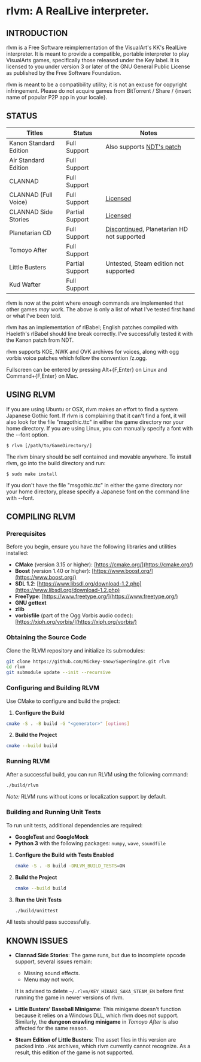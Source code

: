 rlvm: A RealLive interpreter.
===============================================

## INTRODUCTION

rlvm is a Free Software reimplementation of the VisualArt's KK's RealLive
interpreter. It is meant to provide a compatible, portable interpreter to play
VisualArts games, specifically those released under the Key label. It is
licensed to you under version 3 or later of the GNU General Public License as
published by the Free Software Foundation.

rlvm is meant to be a compatibility utility; it is not an excuse for
copyright infringement. Please do not acquire games from BitTorrent /
Share / {insert name of popular P2P app in your locale}.

## STATUS

| Titles                 | Status          | Notes                                                     |
|------------------------|-----------------|-----------------------------------------------------------|
| Kanon Standard Edition | Full Support    | Also supports [NDT's patch][kanon]                        |
| Air Standard Edition   | Full Support    |                                                           |
| CLANNAD                | Full Support    |                                                           |
| CLANNAD (Full Voice)   | Full Support    | [Licensed][clannad]                                       |
| CLANNAD Side Stories   | Partial Support | [Licensed][clannad_side_stories]                          |
| Planetarian CD         | Full Support    | [Discontinued][planetarian], Planetarian HD not supported |
| Tomoyo After           | Full Support    |                                                           |
| Little Busters         | Partial Support | Untested, Steam edition not supported                     |
| Kud Wafter             | Full Support    |                                                           |

[kanon]: http://radicalr.pestermom.com/vn.html
[clannad]: http://store.steampowered.com/app/324160/
[clannad_side_stories]: https://store.steampowered.com/app/420100/
[planetarian]: http://store.steampowered.com/app/316720/

rlvm is now at the point where enough commands are implemented that
other games *may* work. The above is only a list of what I've tested
first hand or what I've been told.

rlvm has an implementation of rlBabel; English patches compiled with
Haeleth's rlBabel should line break correctly. I've successfully tested
it with the Kanon patch from NDT.

rlvm supports KOE, NWK and OVK archives for voices, along with ogg
vorbis voice patches which follow the convention
<packnumber>/z<packnumber><sampleid>.ogg.

Fullscreen can be entered by pressing Alt+{F,Enter} on Linux and
Command+{F,Enter} on Mac.

## USING RLVM

If you are using Ubuntu or OSX, rlvm makes an effort to find a system
Japanese Gothic font. If rlvm is complaining that it can't find a font,
it will also look for the file "msgothic.ttc" in either the game
directory nor your home directory. If you are using Linux, you can
manually specify a font with the --font option.

    $ rlvm [/path/to/GameDirectory/]

The rlvm binary should be self contained and movable anywhere. To install rlvm,
go into the build directory and run:

	$ sudo make install

If you don't have the file "msgothic.ttc" in either the game directory
nor your home directory, please specify a Japanese font on the command
line with --font.

## COMPILING RLVM

### Prerequisites

Before you begin, ensure you have the following libraries and utilities installed:

- **CMake** (version 3.15 or higher):
  [https://cmake.org/](https://cmake.org/)
- **Boost** (version 1.40 or higher):
  [https://www.boost.org/](https://www.boost.org/)
- **SDL 1.2**:
  [https://www.libsdl.org/download-1.2.php](https://www.libsdl.org/download-1.2.php)
- **FreeType**:
  [https://www.freetype.org/](https://www.freetype.org/)
- **GNU gettext**
- **zlib**
- **vorbisfile** (part of the Ogg Vorbis audio codec):
  [https://xiph.org/vorbis/](https://xiph.org/vorbis/)

### Obtaining the Source Code

Clone the RLVM repository and initialize its submodules:

```bash
git clone https://github.com/Mickey-snow/SuperEngine.git rlvm
cd rlvm
git submodule update --init --recursive
```

### Configuring and Building RLVM

Use CMake to configure and build the project:

1. **Configure the Build**

```bash
cmake -S . -B build -G "<generator>" [options]
```

2. **Build the Project**

```bash
cmake --build build
```

### Running RLVM

After a successful build, you can run RLVM using the following command:

```bash
./build/rlvm
```

*Note:* RLVM runs without icons or localization support by default.

### Building and Running Unit Tests

To run unit tests, additional dependencies are required:

- **GoogleTest** and **GoogleMock**
- **Python 3** with the following packages: `numpy`, `wave`, `soundfile`

1. **Configure the Build with Tests Enabled**

   ```bash
   cmake -S . -B build -DRLVM_BUILD_TESTS=ON
   ```

2. **Build the Project**

   ```bash
   cmake --build build
   ```

3. **Run the Unit Tests**

   ```bash
   ./build/unittest
   ```

All tests should pass successfully.


## KNOWN ISSUES

- **Clannad Side Stories**: The game runs, but due to incomplete opcode support,
  several issues remain:
  - Missing sound effects.
  - Menu may not work.

  It is advised to delete `~/.rlvm/KEY_HIKARI_SAKA_STEAM_EN` before first running
  the game in newer versions of rlvm.

- **Little Busters' Baseball Minigame**: This minigame doesn't function because
  it relies on a Windows DLL, which rlvm does not support. Similarly, the
  **dungeon crawling minigame** in *Tomoyo After* is also affected for the same
  reason.

- **Steam Edition of Little Busters**: The asset files in this version are
  packed into `.PAK` archives, which rlvm currently cannot recognize. As a
  result, this edition of the game is not supported.
